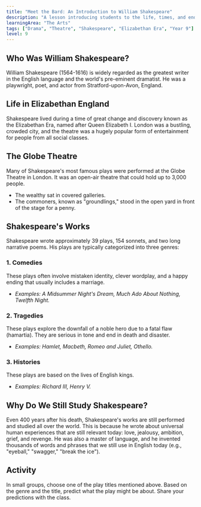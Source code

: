 ```yaml
---
title: "Meet the Bard: An Introduction to William Shakespeare"
description: "A lesson introducing students to the life, times, and enduring legacy of William Shakespeare."
learningArea: "The Arts"
tags: ["Drama", "Theatre", "Shakespeare", "Elizabethan Era", "Year 9"]
level: 9
---
```


## Who Was William Shakespeare?

William Shakespeare (1564-1616) is widely regarded as the greatest writer in the English language and the world's pre-eminent dramatist. He was a playwright, poet, and actor from Stratford-upon-Avon, England.

## Life in Elizabethan England

Shakespeare lived during a time of great change and discovery known as the Elizabethan Era, named after Queen Elizabeth I. London was a bustling, crowded city, and the theatre was a hugely popular form of entertainment for people from all social classes.

## The Globe Theatre

Many of Shakespeare's most famous plays were performed at the Globe Theatre in London. It was an open-air theatre that could hold up to 3,000 people.
-   The wealthy sat in covered galleries.
-   The commoners, known as "groundlings," stood in the open yard in front of the stage for a penny.

## Shakespeare's Works

Shakespeare wrote approximately 39 plays, 154 sonnets, and two long narrative poems. His plays are typically categorized into three genres:

### 1. Comedies
These plays often involve mistaken identity, clever wordplay, and a happy ending that usually includes a marriage.
-   *Examples: A Midsummer Night's Dream, Much Ado About Nothing, Twelfth Night.*

### 2. Tragedies
These plays explore the downfall of a noble hero due to a fatal flaw (hamartia). They are serious in tone and end in death and disaster.
-   *Examples: Hamlet, Macbeth, Romeo and Juliet, Othello.*

### 3. Histories
These plays are based on the lives of English kings.
-   *Examples: Richard III, Henry V.*

## Why Do We Still Study Shakespeare?

Even 400 years after his death, Shakespeare's works are still performed and studied all over the world. This is because he wrote about universal human experiences that are still relevant today: love, jealousy, ambition, grief, and revenge. He was also a master of language, and he invented thousands of words and phrases that we still use in English today (e.g., "eyeball," "swagger," "break the ice").

## Activity
In small groups, choose one of the play titles mentioned above. Based on the genre and the title, predict what the play might be about. Share your predictions with the class.
